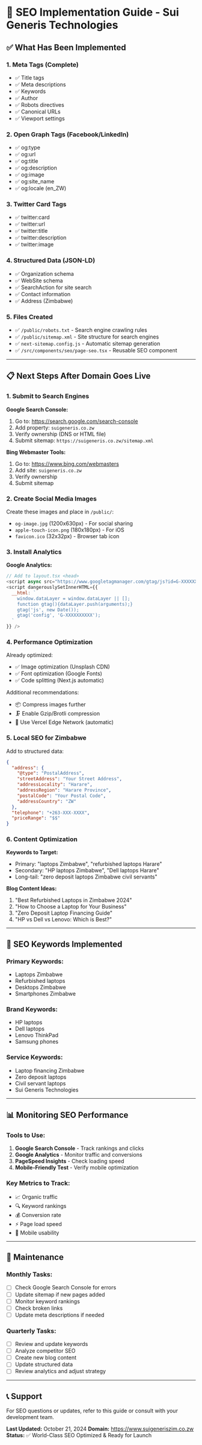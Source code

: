 # 🚀 SEO Implementation Guide - Sui Generis Technologies

## ✅ What Has Been Implemented

### 1. **Meta Tags (Complete)**
- ✅ Title tags
- ✅ Meta descriptions
- ✅ Keywords
- ✅ Author
- ✅ Robots directives
- ✅ Canonical URLs
- ✅ Viewport settings

### 2. **Open Graph Tags (Facebook/LinkedIn)**
- ✅ og:type
- ✅ og:url
- ✅ og:title
- ✅ og:description
- ✅ og:image
- ✅ og:site_name
- ✅ og:locale (en_ZW)

### 3. **Twitter Card Tags**
- ✅ twitter:card
- ✅ twitter:url
- ✅ twitter:title
- ✅ twitter:description
- ✅ twitter:image

### 4. **Structured Data (JSON-LD)**
- ✅ Organization schema
- ✅ WebSite schema
- ✅ SearchAction for site search
- ✅ Contact information
- ✅ Address (Zimbabwe)

### 5. **Files Created**
- ✅ `/public/robots.txt` - Search engine crawling rules
- ✅ `/public/sitemap.xml` - Site structure for search engines
- ✅ `next-sitemap.config.js` - Automatic sitemap generation
- ✅ `/src/components/seo/page-seo.tsx` - Reusable SEO component

---

## 📋 Next Steps After Domain Goes Live

### 1. **Submit to Search Engines**

**Google Search Console:**
1. Go to: https://search.google.com/search-console
2. Add property: `suigeneris.co.zw`
3. Verify ownership (DNS or HTML file)
4. Submit sitemap: `https://suigeneris.co.zw/sitemap.xml`

**Bing Webmaster Tools:**
1. Go to: https://www.bing.com/webmasters
2. Add site: `suigeneris.co.zw`
3. Verify ownership
4. Submit sitemap

### 2. **Create Social Media Images**

Create these images and place in `/public/`:
- `og-image.jpg` (1200x630px) - For social sharing
- `apple-touch-icon.png` (180x180px) - For iOS
- `favicon.ico` (32x32px) - Browser tab icon

### 3. **Install Analytics**

**Google Analytics:**
```javascript
// Add to layout.tsx <head>
<script async src="https://www.googletagmanager.com/gtag/js?id=G-XXXXXXXXXX"></script>
<script dangerouslySetInnerHTML={{
  __html: `
    window.dataLayer = window.dataLayer || [];
    function gtag(){dataLayer.push(arguments);}
    gtag('js', new Date());
    gtag('config', 'G-XXXXXXXXXX');
  `
}} />
```

### 4. **Performance Optimization**

Already optimized:
- ✅ Image optimization (Unsplash CDN)
- ✅ Font optimization (Google Fonts)
- ✅ Code splitting (Next.js automatic)

Additional recommendations:
- 📦 Compress images further
- 🗜️ Enable Gzip/Brotli compression
- 🚀 Use Vercel Edge Network (automatic)

### 5. **Local SEO for Zimbabwe**

Add to structured data:
```json
{
  "address": {
    "@type": "PostalAddress",
    "streetAddress": "Your Street Address",
    "addressLocality": "Harare",
    "addressRegion": "Harare Province",
    "postalCode": "Your Postal Code",
    "addressCountry": "ZW"
  },
  "telephone": "+263-XXX-XXXX",
  "priceRange": "$$"
}
```

### 6. **Content Optimization**

**Keywords to Target:**
- Primary: "laptops Zimbabwe", "refurbished laptops Harare"
- Secondary: "HP laptops Zimbabwe", "Dell laptops Harare"
- Long-tail: "zero deposit laptops Zimbabwe civil servants"

**Blog Content Ideas:**
1. "Best Refurbished Laptops in Zimbabwe 2024"
2. "How to Choose a Laptop for Your Business"
3. "Zero Deposit Laptop Financing Guide"
4. "HP vs Dell vs Lenovo: Which is Best?"

---

## 🎯 SEO Keywords Implemented

### Primary Keywords:
- Laptops Zimbabwe
- Refurbished laptops
- Desktops Zimbabwe
- Smartphones Zimbabwe

### Brand Keywords:
- HP laptops
- Dell laptops
- Lenovo ThinkPad
- Samsung phones

### Service Keywords:
- Laptop financing Zimbabwe
- Zero deposit laptops
- Civil servant laptops
- Sui Generis Technologies

---

## 📊 Monitoring SEO Performance

### Tools to Use:
1. **Google Search Console** - Track rankings and clicks
2. **Google Analytics** - Monitor traffic and conversions
3. **PageSpeed Insights** - Check loading speed
4. **Mobile-Friendly Test** - Verify mobile optimization

### Key Metrics to Track:
- 📈 Organic traffic
- 🔍 Keyword rankings
- 💰 Conversion rate
- ⚡ Page load speed
- 📱 Mobile usability

---

## 🔧 Maintenance

### Monthly Tasks:
- [ ] Check Google Search Console for errors
- [ ] Update sitemap if new pages added
- [ ] Monitor keyword rankings
- [ ] Check broken links
- [ ] Update meta descriptions if needed

### Quarterly Tasks:
- [ ] Review and update keywords
- [ ] Analyze competitor SEO
- [ ] Create new blog content
- [ ] Update structured data
- [ ] Review analytics and adjust strategy

---

## 📞 Support

For SEO questions or updates, refer to this guide or consult with your development team.

**Last Updated:** October 21, 2024
**Domain:** https://www.suigeneriszim.co.zw
**Status:** ✅ World-Class SEO Optimized & Ready for Launch
